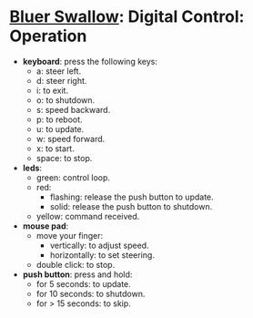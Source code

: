 # [Bluer Swallow](./bluer-swallow.md): Digital Control: Operation

- **keyboard**: press the following keys:
    - a: steer left.
    - d: steer right.
    - i: to exit.
    - o: to shutdown.
    - s: speed backward.
    - p: to reboot.
    - u: to update.
    - w: speed forward.
    - x: to start.
    - space: to stop.
- **leds**:
    - green: control loop.
    - red:
       - flashing: release the push button to update.
       - solid: release the push button to shutdown.
    - yellow: command received. 
- **mouse pad**: 
    - move your finger:
        - vertically: to adjust speed.
        - horizontally: to set steering.
    - double click: to stop.
- **push button**: press and hold:
    - for 5 seconds: to update.
    - for 10 seconds: to shutdown.
    - for > 15 seconds: to skip.
